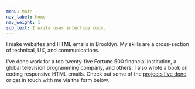 ```yaml
---
menu: main
nav_label: home
nav_weight: 1
sub_text: I write user interface code.
---
```

I make websites and HTML emails in Brooklyn.  My skills are a cross-section of technical, UX, and communications.

I've done work for a top twenty-five Fortune 500 financial institution, a global television programming company, and others. I also wrote a book on coding responsive HTML emails. Check out some of the [projects I've done](work.html) or get in touch with me via the form below.